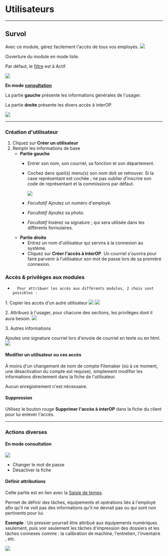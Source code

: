 # Utilisateurs

* * *

  

## Survol

Avec ce module, gérez facilement l'accès de tous vos employés.
![](../../static/img/Parametres_Utilisateurs_menu.png) 

  

Ouverture du module en mode liste.

Par défaut, le [filtre](https://app.clickup.com/9017115504/v/dc/8cqcgvg-21377/8cqcgvg-17257?block=block-d334b8fe-d65e-4449-a1d9-a27c07e19a53) est à Actif.

![](../../static/img/Parametres_Utilisateurs_1.png)

  

**En mode** [**consultation**](https://app.clickup.com/9017115504/v/dc/8cqcgvg-21377/8cqcgvg-17257?block=block-fab2c14a-4d75-4bad-9f1c-ba1f4f2460a3)

La partie **gauche** présente les informations générales de l'usager.

La partie **droite** présente les divers accès à interOP.

![](../../static/img/Parametres_Utilisateurs_2.png)

  

* * *

  

### Création d'utilisateur

  

1. Cliquez sur **Créer un utilisateur**
2. Remplir les informations de base
    *   **Partie gauche**
        *   Entrer son nom, son courriel, sa fonction et son département.
        *   Cochez dans quel(s) menu(s) son nom doit se retrouver.
            Si la case représentant est cochée ; ne pas oublier d'inscrire son code de représentant et la commissions par défaut.

            ![](../../static/img/Parametres_Utilisateurs_Rep_1.gif)
        *   *Facultatif* Ajoutez un numéro d'employé.
        *   *Facultatif* Ajoutez sa photo.
        *   *Facultatif* Insérez sa signature ; qui sera utilisée dans les différents formulaires.
    *   **Partie droite**
        *   Entrez un nom d'utilisateur qui servira à la connexion au système.
        *   Cliquez sur **Créer l'accès à interOP**. Un courriel s'ouvrira pour faire parvenir à l'utilisateur son mot de passe lors de sa première connexion.

### Accès & privilèges aux modules

*       Pour attribuer les accès aux différents modules, 2 choix sont possibles :
 
1\. Copier les accès d'un autre utilisateur
![](../../static/img/Parametres_Utilisateurs_acces_1a.png)
![](../../static/img/Parametres_Utilisateurs_acces_1b.png)

  
2\. Attribuez à l'usager, pour chacune des sections, les privilèges dont il aura besoin.
![](../../static/img/Parametres_Utilisateurs_acces_2.gif)

  

3\. Autres informations

Ajoutez une signature courriel lors d'envoie de courriel en texte ou en html.
![](../../static/img/Parametres_Utilisateurs_Signature.gif)
  

  

#### Modifier un utilisateur ou ces accès

À moins d'un changement de nom de compte Filemaker (où à ce moment, une désactivation du compte est requise), simplement modifier les informations directement dans la fiche de l'utilisateur.

Aucun enregistrement n'est nécessaire.

  

#### Suppression

Utilisez le bouton rouge **Supprimer l'accès à interOP** dans la fiche du client pour lui enlever l'accès.

  

* * *

  

### Actions diverses

[](https://app.clickup.com/9017115504/v/dc/8cqcgvg-21377/8cqcgvg-17257?block=block-dfe6c8ce-fe79-4b29-bee3-9695d2ea4ab7)

  

 

#### En mode consultation
![](../../static/img/Parametres_Utilisateurs_Consultation.png)
*   Changer le mot de passe
*   Désactiver la fiche

#### Définir attributions

Cette partie est en lien avec la [Saisie de temps](https://app.clickup.com/9017115504/v/dc/8cqcgvg-21377/8cqcgvg-17457?block=block-f4c08a26-6ee4-4871-b251-e8675be858ea).

Permet de définir des tâches, équipements et opérations liés à l'employé afin qu'il ne voit pas des informations qu'il ne devrait pas ou qui sont non pertinents pour lui.

**Exemple** : Un pressier pourrait être attribué aux équipements numériques seulement, puis voir seulement les tâches d'impression des dossiers et les tâches connexes comme : la calibration de machine, l'entretien, l'inventaire , etc.

![](../../static/img/Parametres_Utilisateurs_SaisieTemps.gif)